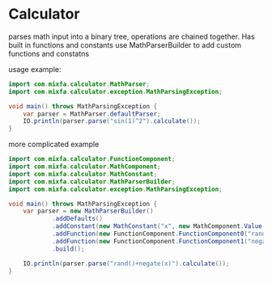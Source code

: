 # Calculator
parses math input into a binary tree, operations are chained together. Has built in functions and constants
use MathParserBuilder to add custom functions and constatns

usage example:

```java
import com.mixfa.calculator.MathParser;
import com.mixfa.calculator.exception.MathParsingException;

void main() throws MathParsingException {
    var parser = MathParser.defaultParser;
    IO.println(parser.parse("sin(1)^2").calculate());
}
```

more complicated example

```java
import com.mixfa.calculator.FunctionComponent;
import com.mixfa.calculator.MathComponent;
import com.mixfa.calculator.MathConstant;
import com.mixfa.calculator.MathParserBuilder;
import com.mixfa.calculator.exception.MathParsingException;

void main() throws MathParsingException {
    var parser = new MathParserBuilder()
            .addDefaults()
            .addConstant(new MathConstant("x", new MathComponent.Value(BigDecimal.valueOf(25.0))))
            .addFunction(new FunctionComponent.FunctionComponent0("rand", () -> new MathComponent.Value(BigDecimal.valueOf(Math.random()))))
            .addFunction(new FunctionComponent.FunctionComponent1("negate", (arg) -> new MathComponent.Value(arg.calculate().negate())))
            .build();

    IO.println(parser.parse("rand()+negate(x)").calculate());
}
```
